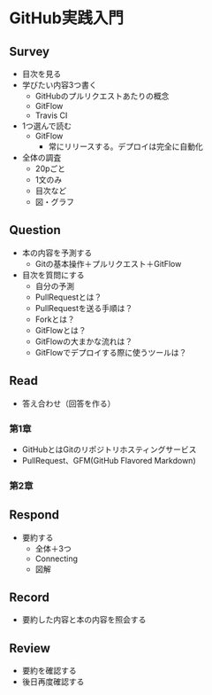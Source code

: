 # GitHub実践入門

## Survey
- 目次を見る
- 学びたい内容3つ書く
  - GitHubのプルリクエストあたりの概念
  - GitFlow
  - Travis CI
- 1つ選んで読む
  - GitFlow
    - 常にリリースする。デプロイは完全に自動化
- 全体の調査
  - 20pごと
  - 1文のみ
  - 目次など
  - 図・グラフ

## Question
- 本の内容を予測する
  - Gitの基本操作＋プルリクエスト＋GitFlow
- 目次を質問にする
  - 自分の予測
  - PullRequestとは？
  - PullRequestを送る手順は？
  - Forkとは？
  - GitFlowとは？
  - GitFlowの大まかな流れは？
  - GitFlowでデプロイする際に使うツールは？

## Read
- 答え合わせ（回答を作る）
### 第1章
- GitHubとはGitのリポジトリホスティングサービス
- PullRequest、GFM(GitHub Flavored Markdown)
### 第2章

## Respond
- 要約する
  - 全体＋3つ
  - Connecting
  - 図解

## Record
- 要約した内容と本の内容を照会する

## Review
- 要約を確認する
- 後日再度確認する

